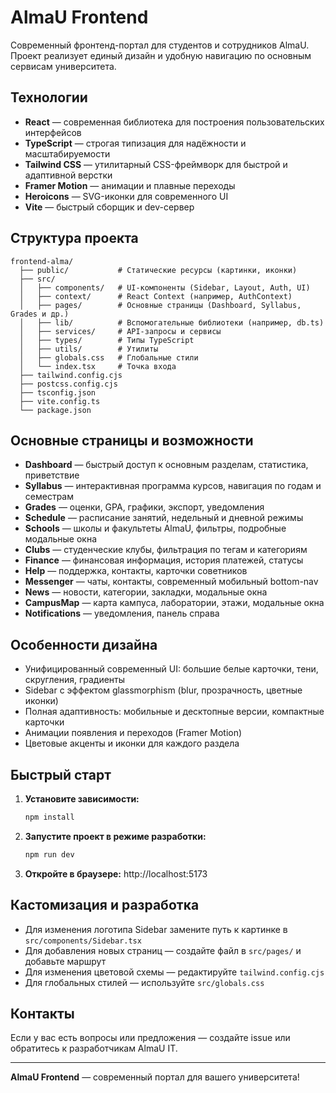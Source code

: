 # AlmaU Frontend

Современный фронтенд-портал для студентов и сотрудников AlmaU. Проект реализует единый дизайн и удобную навигацию по основным сервисам университета.

## Технологии

- **React** — современная библиотека для построения пользовательских интерфейсов
- **TypeScript** — строгая типизация для надёжности и масштабируемости
- **Tailwind CSS** — утилитарный CSS-фреймворк для быстрой и адаптивной верстки
- **Framer Motion** — анимации и плавные переходы
- **Heroicons** — SVG-иконки для современного UI
- **Vite** — быстрый сборщик и dev-сервер

## Структура проекта

```
frontend-alma/
  ├── public/           # Статические ресурсы (картинки, иконки)
  ├── src/
  │   ├── components/   # UI-компоненты (Sidebar, Layout, Auth, UI)
  │   ├── context/      # React Context (например, AuthContext)
  │   ├── pages/        # Основные страницы (Dashboard, Syllabus, Grades и др.)
  │   ├── lib/          # Вспомогательные библиотеки (например, db.ts)
  │   ├── services/     # API-запросы и сервисы
  │   ├── types/        # Типы TypeScript
  │   ├── utils/        # Утилиты
  │   ├── globals.css   # Глобальные стили
  │   └── index.tsx     # Точка входа
  ├── tailwind.config.cjs
  ├── postcss.config.cjs
  ├── tsconfig.json
  ├── vite.config.ts
  └── package.json
```

## Основные страницы и возможности

- **Dashboard** — быстрый доступ к основным разделам, статистика, приветствие
- **Syllabus** — интерактивная программа курсов, навигация по годам и семестрам
- **Grades** — оценки, GPA, графики, экспорт, уведомления
- **Schedule** — расписание занятий, недельный и дневной режимы
- **Schools** — школы и факультеты AlmaU, фильтры, подробные модальные окна
- **Clubs** — студенческие клубы, фильтрация по тегам и категориям
- **Finance** — финансовая информация, история платежей, статусы
- **Help** — поддержка, контакты, карточки советников
- **Messenger** — чаты, контакты, современный мобильный bottom-nav
- **News** — новости, категории, закладки, модальные окна
- **CampusMap** — карта кампуса, лаборатории, этажи, модальные окна
- **Notifications** — уведомления, панель справа

## Особенности дизайна

- Унифицированный современный UI: большие белые карточки, тени, скругления, градиенты
- Sidebar с эффектом glassmorphism (blur, прозрачность, цветные иконки)
- Полная адаптивность: мобильные и десктопные версии, компактные карточки
- Анимации появления и переходов (Framer Motion)
- Цветовые акценты и иконки для каждого раздела

## Быстрый старт

1. **Установите зависимости:**
   ```bash
   npm install
   ```
2. **Запустите проект в режиме разработки:**
   ```bash
   npm run dev
   ```
3. **Откройте в браузере:**
   http://localhost:5173

## Кастомизация и разработка

- Для изменения логотипа Sidebar замените путь к картинке в `src/components/Sidebar.tsx`
- Для добавления новых страниц — создайте файл в `src/pages/` и добавьте маршрут
- Для изменения цветовой схемы — редактируйте `tailwind.config.cjs`
- Для глобальных стилей — используйте `src/globals.css`

## Контакты

Если у вас есть вопросы или предложения — создайте issue или обратитесь к разработчикам AlmaU IT.

---

**AlmaU Frontend** — современный портал для вашего университета! 
